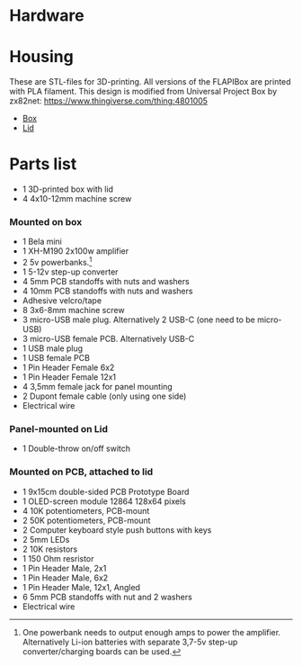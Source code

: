# Hardware

# Housing
These are STL-files for 3D-printing. All versions of the FLAPIBox are printed with PLA filament. This design is modified from Universal Project Box by zx82net: https://www.thingiverse.com/thing:4801005
* [Box](https://github.com/erikstifjell/FLAPIBox/blob/main/FLAPIBOX-housing_bottom5-2.stl)
* [Lid](https://github.com/erikstifjell/FLAPIBox/blob/main/FLAPIBox-housing_Top11.stl)

# Parts list
* 1	3D-printed box with lid	
* 4	4x10-12mm machine screw
				
### Mounted on box			
* 1	Bela mini
* 1	XH-M190 2x100w amplifier
* 2	5v powerbanks.[^1]
* 1	5-12v step-up converter
* 4	5mm PCB standoffs with nuts and washers
* 4	10mm PCB standoffs with nuts and washers
* Adhesive velcro/tape  
* 8	3x6-8mm machine screw
* 3	micro-USB male plug. Alternatively 2 USB-C (one need to be micro-USB)
* 3	micro-USB female PCB. Alternatively USB-C
* 1	USB male plug
* 1	USB female PCB	
* 1	Pin Header Female 6x2
* 1	Pin Header Female 12x1
* 4	3,5mm female jack for panel mounting
* 2	Dupont female cable (only using one side)		
* Electrical wire
								
### Panel-mounted on Lid			
* 1	Double-throw on/off switch			
				
### Mounted on PCB, attached to lid			
* 1	9x15cm double-sided PCB Prototype Board	
* 1	OLED-screen module 12864 128x64 pixels
* 4	10K potentiometers, PCB-mount
* 2	50K potentiometers, PCB-mount
* 2	Computer keyboard style push buttons with keys
* 2	5mm LEDs
* 2	10K resistors
* 1	150 Ohm resristor
* 1	Pin Header Male, 2x1
* 1	Pin Header Male, 6x2
* 1	Pin Header Male, 12x1, Angled
* 6	5mm PCB standoffs with nut and 2 washers
* Electrical wire			


[^1]: One powerbank needs to output enough amps to power the amplifier. Alternatively Li-ion batteries with separate 3,7-5v step-up converter/charging boards can be used.
